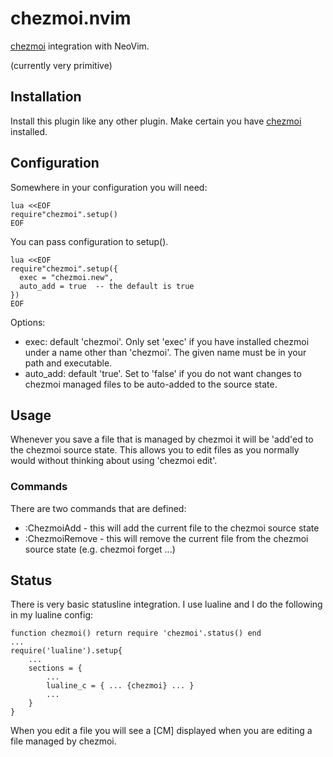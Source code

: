# chezmoi.nvim

[chezmoi](https://github.com/twpayne/chezmoi) integration with NeoVim.

(currently very primitive)

## Installation

Install this plugin like any other plugin. Make certain you have [chezmoi](https://github.com/twpayne/chezmoi) 
installed.

## Configuration

Somewhere in your configuration you will need:
```
lua <<EOF
require"chezmoi".setup()
EOF
```
You can pass configuration to setup().
```
lua <<EOF
require"chezmoi".setup({
  exec = "chezmoi.new",
  auto_add = true  -- the default is true
})
EOF
```
Options:
* exec: default 'chezmoi'. Only set 'exec' if you have installed chezmoi under a name other than 'chezmoi'. The given name must be in your path and executable.
* auto_add: default 'true'. Set to 'false' if you do not want changes to chezmoi managed files to be auto-added to the
  source state.

## Usage

Whenever you save a file that is managed by chezmoi it will be 'add'ed to the chezmoi
source state. This allows you to edit files as you normally would without thinking about 
using 'chezmoi edit'. 

### Commands

There are two commands that are defined:
* :ChezmoiAdd - this will add the current file to the chezmoi source state
* :ChezmoiRemove - this will remove the current file from the chezmoi source state (e.g. chezmoi forget ...)

## Status

There is very basic statusline integration. I use lualine and I do the following in my lualine 
config:
```
function chezmoi() return require 'chezmoi'.status() end
...
require('lualine').setup{
    ...
    sections = {
        ...
        lualine_c = { ... {chezmoi} ... }
        ...
    }
}
```
When you edit a file you will see a [CM] displayed when you are editing a file managed by chezmoi.
